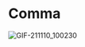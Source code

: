 # Comma

![GIF-211110_100230](https://user-images.githubusercontent.com/84358773/141081381-e57d0c94-5ad2-4687-af0d-c7c80a4d990c.gif)
